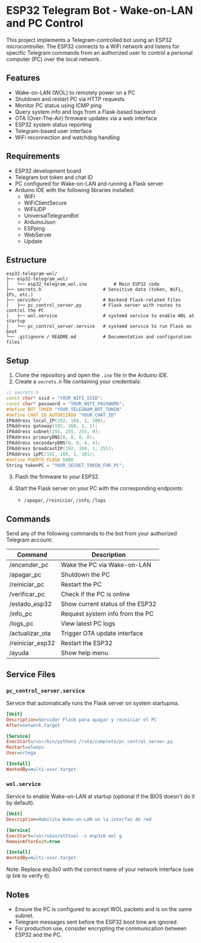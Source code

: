# ESP32 Telegram Bot - Wake-on-LAN and PC Control

This project implements a Telegram-controlled bot using an ESP32 microcontroller. The ESP32 connects to a WiFi network and listens for specific Telegram commands from an authorized user to control a personal computer (PC) over the local network.

## Features

- Wake-on-LAN (WOL) to remotely power on a PC
- Shutdown and restart PC via HTTP requests
- Monitor PC status using ICMP ping
- Query system info and logs from a Flask-based backend
- OTA (Over-The-Air) firmware updates via a web interface
- ESP32 system status reporting
- Telegram-based user interface
- WiFi reconnection and watchdog handling

## Requirements

- ESP32 development board
- Telegram bot token and chat ID
- PC configured for Wake-on-LAN and running a Flask server
- Arduino IDE with the following libraries installed:
  - WiFi
  - WiFiClientSecure
  - WiFiUDP
  - UniversalTelegramBot
  - ArduinoJson
  - ESPping
  - WebServer
  - Update

## Estructure

  ```
  esp32-telegram-wol/
  ├── esp32-telegram_wol/
  │   └── esp32_telegram_wol.ino          # Main ESP32 code
  ├── secrets.h                       # Sensitive data (token, WiFi, IPs, etc.)
  ├── servidor/                       # Backend Flask-related files
  │   ├── pc_control_server.py        # Flask server with routes to control the PC
  │   ├── wol.service                 # systemd service to enable WOL at startup
  │   └── pc_control_server.service   # systemd service to run Flask on boot
  └── .gitignore / README.md          # Documentation and configuration files
  ```
## Setup

1. Clone the repository and open the `.ino` file in the Arduino IDE.
2. Create a `secrets.h` file containing your credentials:

```cpp
// secrets.h
const char* ssid = "YOUR_WIFI_SSID";
const char* password = "YOUR_WIFI_PASSWORD";
#define BOT_TOKEN "YOUR_TELEGRAM_BOT_TOKEN"
#define CHAT_ID_AUTORIZADO "YOUR_CHAT_ID"
IPAddress local_IP(192, 168, 1, 100);
IPAddress gateway(192, 168, 1, 1);
IPAddress subnet(255, 255, 255, 0);
IPAddress primaryDNS(8, 8, 8, 8);
IPAddress secondaryDNS(8, 8, 4, 4);
IPAddress broadcastIP(192, 168, 1, 255);
IPAddress ipPC(192, 168, 1, 101);
#define PUERTO_FLASK 5000
String tokenPC = "YOUR_SECRET_TOKEN_FOR_PC";
```

3. Flash the firmware to your ESP32.

4. Start the Flask server on your PC with the corresponding endpoints:
   - `/apagar`, `/reiniciar`, `/info`, `/logs`

## Commands

Send any of the following commands to the bot from your authorized Telegram account:

| Command             | Description                         |
|---------------------|-------------------------------------|
| /encender_pc        | Wake the PC via Wake-on-LAN         |
| /apagar_pc          | Shutdown the PC                     |
| /reiniciar_pc       | Restart the PC                      |
| /verificar_pc       | Check if the PC is online           |
| /estado_esp32       | Show current status of the ESP32    |
| /info_pc            | Request system info from the PC     |
| /logs_pc            | View latest PC logs                 |
| /actualizar_ota     | Trigger OTA update interface        |
| /reiniciar_esp32    | Restart the ESP32                   |
| /ayuda              | Show help menu                      |

## Service Files

### `pc_control_server.service`
Service that automatically runs the Flask server on system startupma.

```ini
[Unit]
Description=Servidor Flask para apagar y reiniciar el PC
After=network.target

[Service]
ExecStart=/usr/bin/python3 /ruta/completa/pc_control_server.py
Restart=always
User=ortega

[Install]
WantedBy=multi-user.target
```

### `wol.service`
Service to enable Wake-on-LAN at startup (optional if the BIOS doesn't do it by default).
```ini
[Unit]
Description=Habilita Wake-on-LAN en la interfaz de red

[Service]
ExecStart=/usr/sbin/ethtool -s enp3s0 wol g
RemainAfterExit=true

[Install]
WantedBy=multi-user.target
```

Note: Replace enp3s0 with the correct name of your network interface (use ip link to verify it).


## Notes

- Ensure the PC is configured to accept WOL packets and is on the same subnet.
- Telegram messages sent before the ESP32 boot time are ignored.
- For production use, consider encrypting the communication between ESP32 and the PC.
